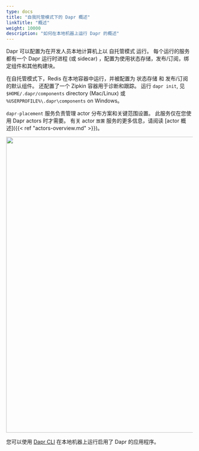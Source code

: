 ```yaml
---
type: docs
title: "自我托管模式下的 Dapr 概述"
linkTitle: "概述"
weight: 10000
description: "如何在本地机器上运行 Dapr 的概述"
---
```


Dapr 可以配置为在开发人员本地计算机上以 自托管模式 运行。 每个运行的服务都有一个 Dapr 运行时进程 (或 sidecar) ，配置为使用状态存储，发布/订阅，绑定组件和其他构建块。

在自托管模式下，Redis 在本地容器中运行，并被配置为 状态存储 和 发布/订阅 的默认组件。 还配置了一个 Zipkin 容器用于诊断和跟踪。  运行 `dapr init`, 见 `$HOME/.dapr/components` directory (Mac/Linux) 或 `%USERPROFILE%\.dapr\components` on Windows。

`dapr-placement` 服务负责管理 actor 分布方案和关键范围设置。 此服务仅在您使用 Dapr actors 时才需要。 有关 actor `放置` 服务的更多信息，请阅读 [actor 概述]({{< ref "actors-overview.md" >}})。

<img src="/images/overview_standalone.png" width=800>

您可以使用 [Dapr CLI](https://github.com/dapr/cli#launch-dapr-and-your-app) 在本地机器上运行启用了 Dapr 的应用程序。